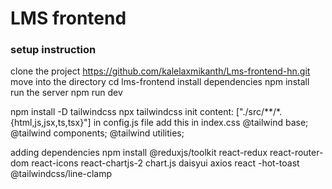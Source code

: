 # LMS frontend
### setup instruction
clone the project
https://github.com/kalelaxmikanth/Lms-frontend-hn.git
move into the directory
cd lms-frontend
install dependencies 
npm install
run the server
npm run dev

npm install -D tailwindcss 
npx tailwindcss init
content: ["./src/**/*.{html,js,jsx,ts,tsx}"] in config.js file
add this in index.css
 @tailwind base;
@tailwind components;
@tailwind utilities;

adding dependencies
 npm install @reduxjs/toolkit react-redux react-router-dom react-icons react-chartjs-2 chart.js daisyui axios react -hot-toast @tailwindcss/line-clamp